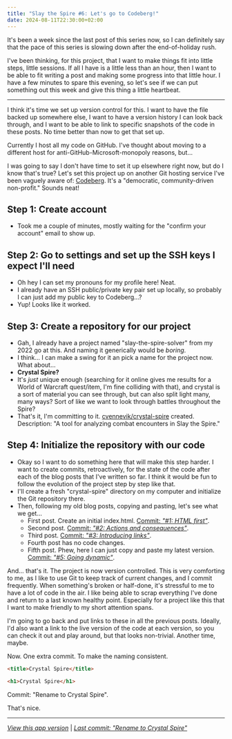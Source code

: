 ```yaml
---
title: "Slay the Spire #6: Let's go to Codeberg!"
date: 2024-08-11T22:30:00+02:00
---
```


It's been a week since the last post of this series now, so I can definitely say that the pace of this series is slowing down after the end-of-holiday rush.

I've been thinking, for this project, that I want to make things fit into little steps, little sessions. If all I have is a little less than an hour, then I want to be able to fit writing a post and making some progress into that little hour. I have a few minutes to spare this evening, so let's see if we can put something out this week and give this thing a little heartbeat.

---

I think it's time we set up version control for this. I want to have the file backed up somewhere else, I want to have a version history I can look back through, and I want to be able to link to specific snapshots of the code in these posts. No time better than now to get that set up.

Currently I host all my code on GitHub. I've thought about moving to a different host for anti-GitHub-Microsoft-monopoly reasons, but...

I was going to say I don't have time to set it up elsewhere right now, but do I know that's true? Let's set this project up on another Git hosting service I've been vaguely aware of: [Codeberg](https://codeberg.org/). It's a "democratic, community-driven non-profit." Sounds neat!

## Step 1: Create account

- Took me a couple of minutes, mostly waiting for the "confirm your account" email to show up.

## Step 2: Go to settings and set up the SSH keys I expect I'll need

- Oh hey I can set my pronouns for my profile here! Neat.
- I already have an SSH public/private key pair set up locally, so probably I can just add my public key to Codeberg...?
- Yup! Looks like it worked.

## Step 3: Create a repository for our project

- Gah, I already have a project named "slay-the-spire-solver" from my 2022 go at this. And naming it generically would be _boring_.
- I think... I can make a swing for it an pick a name for the project now. What about...
- **Crystal Spire?**
- It's _just_ unique enough (searching for it online gives me results for a World of Warcraft quest/item, I'm fine colliding with that), and crystal is a sort of material you can see through, but can also split light many, many ways? Sort of like we want to look through battles throughout the Spire?
- That's it, I'm committing to it. [cvennevik/crystal-spire](https://codeberg.org/cvennevik/crystal-spire) created. Description: "A tool for analyzing combat encounters in Slay the Spire."

## Step 4: Initialize the repository with our code

- Okay so I want to do something here that will make this step harder. I want to create commits, retroactively, for the state of the code after each of the blog posts that I've written so far. I think it would be fun to follow the evolution of the project step by step like that.
- I'll create a fresh "crystal-spire" directory on my computer and initialize the Git repository there.
- Then, following my old blog posts, copying and pasting, let's see what we get...
    - First post. Create an initial index.html. [Commit: _"#1: HTML first"_](https://codeberg.org/cvennevik/crystal-spire/commit/13ea21e15f66564b20ea0972187ce772c4437653).
    - Second post. [Commit: _"#2: Actions and consequences"_](https://codeberg.org/cvennevik/crystal-spire/commit/2fb0c59bcc6ab0799d350b69c9859b1059b7d95d).
    - Third post. [Commit: _"#3: Introducing links"_](https://codeberg.org/cvennevik/crystal-spire/commit/12d6098e07ecd5de448b3d76e96805c9496145bb).
    - Fourth post has no code changes.
    - Fifth post. Phew, here I can just copy and paste my latest version. [Commit: _"#5: Going dynamic"_](https://codeberg.org/cvennevik/crystal-spire/commit/f6b46cd46502af1e872869ac2c8f6de71cfaa657).

And... that's it. The project is now version controlled. This is very comforting to me, as I like to use Git to keep track of current changes, and I commit frequently. When something's broken or half-done, it's stressful to me to have a lot of code in the air. I like being able to scrap everything I've done and return to a last known healthy point. Especially for a project like this that I want to make friendly to my short attention spans.

I'm going to go back and put links to these in all the previous posts. Ideally, I'd also want a link to the live version of the code at each version, so you can check it out and play around, but that looks non-trivial. Another time, maybe.

Now. One extra commit. To make the naming consistent.

```html
<title>Crystal Spire</title>
```

```html
<h1>Crystal Spire</h1>
```

Commit: "Rename to Crystal Spire".

That's nice.

---

_[View this app version](/crystal-spire/v6/)_ | _[Last commit: "Rename to Crystal Spire"](https://codeberg.org/cvennevik/crystal-spire/src/commit/2110563631b80369ec3d862d730d0b902e77a8b3/index.html)_
